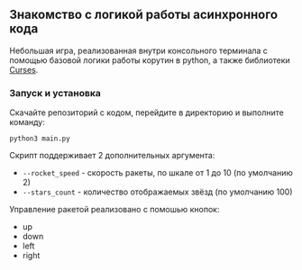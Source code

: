 ## Знакомство с логикой работы асинхронного кода

Небольшая игра, реализованная внутри консольного терминала с помощью базовой логики работы корутин в python, а также библиотеки [Curses](https://docs.python.org/3.3/howto/curses.html).

### Запуск и установка

Скачайте репозиторий с кодом, перейдите в директорию и выполните команду:
```
python3 main.py
```

Скрипт поддерживает 2 дополнительных аргумента: 
- `--rocket_speed` - скорость ракеты, по шкале от 1 до 10 (по умолчанию 2)
- `--stars_count` - количество отображаемых звёзд (по умолчанию 100)

Управление ракетой реализовано с помошью кнопок:
- up
- down
- left
- right
